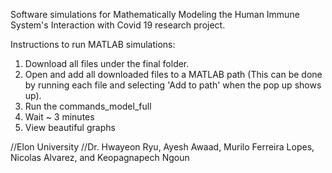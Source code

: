 Software simulations for Mathematically Modeling the Human Immune System's Interaction with Covid 19 research project. 

Instructions to run MATLAB simulations:
1. Download all files under the final folder.
2. Open and add all downloaded files to a MATLAB path (This can be done by running each file and selecting 'Add to path' when the pop up shows up).
3. Run the commands_model_full
4. Wait ~ 3 minutes
5. View beautiful graphs

//Elon University
//Dr. Hwayeon Ryu, Ayesh Awaad, Murilo Ferreira Lopes, Nicolas Alvarez, and Keopagnapech Ngoun
